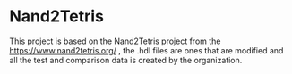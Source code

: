 # Nand2Tetris

This project is based on the Nand2Tetris project from the https://www.nand2tetris.org/ , the .hdl files are ones that are modified and all the test and comparison data is created by the organization. 

